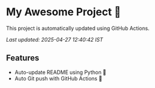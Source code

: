 # My Awesome Project 🚀

This project is automatically updated using GitHub Actions.

_Last updated: 2025-04-27 12:40:42 IST_

## Features
- Auto-update README using Python 🐍
- Auto Git push with GitHub Actions 🤖

